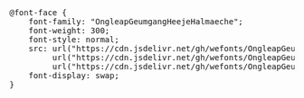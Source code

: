 <pre>
@font-face {
    font-family: "OngleapGeumgangHeejeHalmaeche";
    font-weight: 300;
    font-style: normal;
    src: url("https://cdn.jsdelivr.net/gh/wefonts/OngleapGeumgangHeejeHalmaeche/OngleapGeumgangHeejeHalmaeche.woff2") format("woff2"),
         url("https://cdn.jsdelivr.net/gh/wefonts/OngleapGeumgangHeejeHalmaeche/OngleapGeumgangHeejeHalmaeche.woff") format("woff"),
         url("https://cdn.jsdelivr.net/gh/wefonts/OngleapGeumgangHeejeHalmaeche/OngleapGeumgangHeejeHalmaeche.ttf") format("truetype");
    font-display: swap;
}

</pre>
